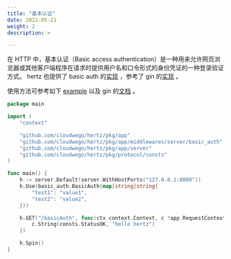 ```yaml
---
title: "基本认证"
date: 2022-05-21
weight: 2
description: >

---
```


在 HTTP 中，基本认证（Basic access authentication）是一种用来允许网页浏览器或其他客户端程序在请求时提供用户名和口令形式的身份凭证的一种登录验证方式。
hertz 也提供了 basic auth 的[实现](https://github.com/cloudwego/hertz/tree/main/pkg/app/middlewares/server/basic_auth) ，参考了 gin 的[实现](https://github.com/gin-gonic/gin#using-basicauth-middleware) 。

使用方法可参考如下 [example](https://github.com/cloudwego/hertz-examples/blob/main/middleware/basicauth/main.go) 以及 gin 的[文档](https://github.com/gin-gonic/gin#using-basicauth-middleware) 。

```go
package main

import (
	"context"

	"github.com/cloudwego/hertz/pkg/app"
	"github.com/cloudwego/hertz/pkg/app/middlewares/server/basic_auth"
	"github.com/cloudwego/hertz/pkg/app/server"
	"github.com/cloudwego/hertz/pkg/protocol/consts"
)

func main() {
	h := server.Default(server.WithHostPorts("127.0.0.1:8080"))
	h.Use(basic_auth.BasicAuth(map[string]string{
		"test1": "value1",
		"test2": "value2",
	}))

	h.GET("/basicAuth", func(ctx context.Context, c *app.RequestContext) {
		c.String(consts.StatusOK, "hello hertz")
	})

	h.Spin()
}

```
